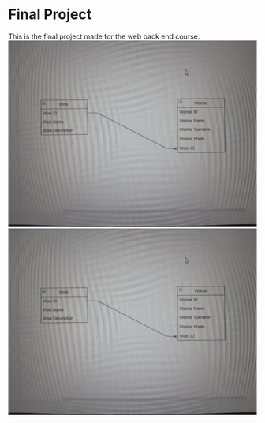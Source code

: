 # Final Project
This is the final project made for the web back end course. 
![Image alt](https://github.com/Azamat2/Bakytzhanov_Azamat_Final_Project/blob/master/public/images/1gFJml3nuCM.jpg?raw=true)
![alt text](https://github.com/Azamat2/Bakytzhanov_Azamat_Final_Project/blob/master/public/images/1gFJml3nuCM.jpg?raw=true)
